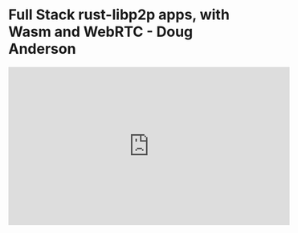 # Full Stack rust-libp2p apps, with Wasm and WebRTC - Doug Anderson

<iframe width="560" height="315" src="https://www.youtube.com/embed/cROI6RMyQ70?si=c4NFUN9wI5NPQOZ9" title="YouTube video player" frameborder="0" allow="accelerometer; autoplay; clipboard-write; encrypted-media; gyroscope; picture-in-picture; web-share" allowfullscreen></iframe>